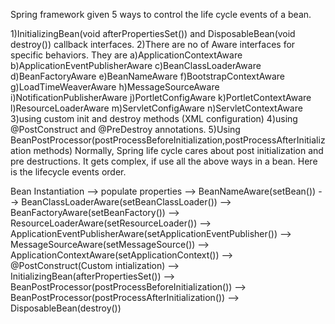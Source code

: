 Spring framework given 5 ways to control the life cycle events of a bean.

1)InitializingBean(void afterPropertiesSet()) and DisposableBean(void destroy()) callback interfaces.
2)There are no of Aware interfaces for specific behaviors. They are
	a)ApplicationContextAware
	b)ApplicationEventPublisherAware
	c)BeanClassLoaderAware
	d)BeanFactoryAware
	e)BeanNameAware
	f)BootstrapContextAware
	g)LoadTimeWeaverAware
	h)MessageSourceAware
	i)NotificationPublisherAware
	j)PortletConfigAware
	k)PortletContextAware
	l)ResourceLoaderAware
	m)ServletConfigAware
	n)ServletContextAware
3)using custom init and destroy methods (XML configuration)
4)using @PostConstruct and @PreDestroy annotations.
5)Using BeanPostProcessor(postProcessBeforeInitialization,postProcessAfterInitialization methods)
Normally, Spring life cycle cares about post initialization and pre destructions. It gets complex, if use all the above ways in a bean. Here is the lifecycle events order.

Bean Instantiation --> populate properties --> BeanNameAware(setBean()) --> BeanClassLoaderAware(setBeanClassLoader()) --> BeanFactoryAware(setBeanFactory()) --> ResourceLoaderAware(setResourceLoader()) --> ApplicationEventPublisherAware(setApplicationEventPublisher()) --> MessageSourceAware(setMessageSource()) --> ApplicationContextAware(setApplicationContext()) --> @PostConstruct(Custom intialization) --> InitializingBean(afterPropertiesSet()) --> BeanPostProcessor(postProcessBeforeInitialization()) --> BeanPostProcessor(postProcessAfterInitialization()) --> DisposableBean(destroy())
